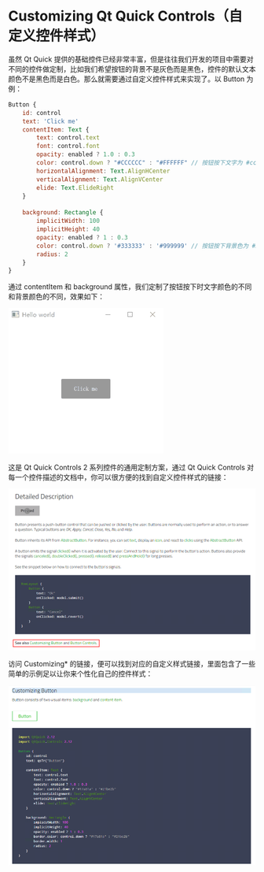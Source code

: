 # Customizing Qt Quick Controls（自定义控件样式）

虽然 Qt Quick 提供的基础控件已经非常丰富，但是往往我们开发的项目中需要对不同的控件做定制，比如我们希望按钮的背景不是灰色而是黑色，控件的默认文本颜色不是黑色而是白色。那么就需要通过自定义控件样式来实现了。以 Button 为例：

```QML
Button {
    id: control
    text: 'Click me'
    contentItem: Text {
        text: control.text
        font: control.font
        opacity: enabled ? 1.0 : 0.3
        color: control.down ? "#CCCCCC" : "#FFFFFF" // 按钮按下文字为 #cccccc，普通状态为 #ffffff
        horizontalAlignment: Text.AlignHCenter
        verticalAlignment: Text.AlignVCenter
        elide: Text.ElideRight
    }
    
    background: Rectangle {
        implicitWidth: 100
        implicitHeight: 40
        opacity: enabled ? 1 : 0.3
        color: control.down ? '#333333' : '#999999' // 按钮按下背景色为 #333333，普通状态为 #999999
        radius: 2
    }
}
```

通过 contentItem 和 background 属性，我们定制了按钮按下时文字颜色的不同和背景颜色的不同，效果如下：

<img src="../images/Controls/customizing-button.gif">

这是 Qt Quick Controls 2 系列控件的通用定制方案，通过 Qt Quick Controls 对每一个控件描述的文档中，你可以很方便的找到自定义控件样式的链接：

<img src="../images/2020-10-05_15-17-22.png">

访问 Customizing* 的链接，便可以找到对应的自定义样式链接，里面包含了一些简单的示例足以让你来个性化自己的控件样式：

<img src="../images/2020-10-05_15-18-33.png">
